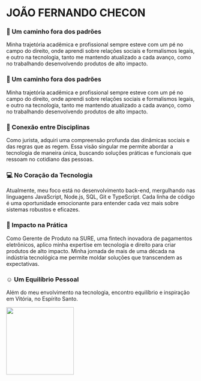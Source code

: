 
# JOÃO FERNANDO CHECON


### :walking: Um caminho fora dos padrões</h2>
Minha trajetória acadêmica e profissional sempre esteve com um pé no campo do direito, onde aprendi sobre relações sociais e formalismos legais, e outro na tecnologia, tanto me mantendo atualizado a cada avanço, como no trabalhando desenvolvendo produtos de alto impacto.</p>

### :walking: Um caminho fora dos padrões</h2>
Minha trajetória acadêmica e profissional sempre esteve com um pé no campo do direito, onde aprendi sobre relações sociais e formalismos legais, e outro na tecnologia, tanto me mantendo atualizado a cada avanço, como no trabalhando desenvolvendo produtos de alto impacto.</p>
  
### :twisted_rightwards_arrows: Conexão entre Disciplinas</h2>
Como jurista, adquiri uma compreensão profunda das dinâmicas sociais e das regras que as regem. Essa visão singular me permite abordar a tecnologia de maneira única, buscando soluções práticas e funcionais que ressoam no cotidiano das pessoas.</p>

### :computer: No Coração da Tecnologia</h2>
Atualmente, meu foco está no desenvolvimento back-end, mergulhando nas linguagens JavaScript, Node.js, SQL, Git e TypeScript. Cada linha de código é uma oportunidade emocionante para entender cada vez mais sobre sistemas robustos e eficazes.</p>

### :bank: Impacto na Prática</h2>
Como Gerente de Produto na SURE, uma fintech inovadora de pagamentos eletrônicos, aplico minha expertise em tecnologia e direito para criar produtos de alto impacto. Minha jornada de mais de uma década na indústria tecnológica me permite moldar soluções que transcendem as expectativas.</p>

### :relaxed: Um Equilíbrio Pessoal</h2>
Além do meu envolvimento na tecnologia, encontro equilíbrio e inspiração em Vitória, no Espírito Santo.</p>


<div>
<a href="https://github.com/JoaoFernandoChecon">
<img loading="lazy" height="180em" src="https://github-readme-stats.vercel.app/api/top-langs/?username=JoaoFernandoChecon&layout=compact&langs_count=7&theme=dracula"/>
</div>
